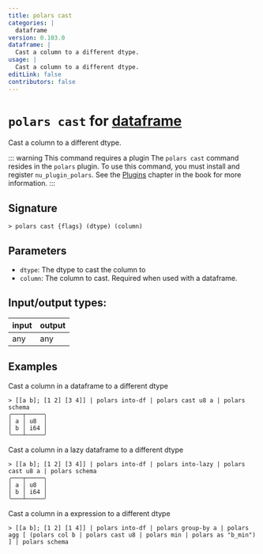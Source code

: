 ```yaml
---
title: polars cast
categories: |
  dataframe
version: 0.103.0
dataframe: |
  Cast a column to a different dtype.
usage: |
  Cast a column to a different dtype.
editLink: false
contributors: false
---
```

<!-- This file is automatically generated. Please edit the command in https://github.com/nushell/nushell instead. -->

# `polars cast` for [dataframe](/commands/categories/dataframe.md)

<div class='command-title'>Cast a column to a different dtype.</div>

::: warning This command requires a plugin
The `polars cast` command resides in the `polars` plugin.
To use this command, you must install and register `nu_plugin_polars`.
See the [Plugins](/book/plugins.html) chapter in the book for more information.
:::


## Signature

```> polars cast {flags} (dtype) (column)```

## Parameters

 -  `dtype`: The dtype to cast the column to
 -  `column`: The column to cast. Required when used with a dataframe.


## Input/output types:

| input | output |
| ----- | ------ |
| any   | any    |

## Examples

Cast a column in a dataframe to a different dtype
```nu
> [[a b]; [1 2] [3 4]] | polars into-df | polars cast u8 a | polars schema
╭───┬─────╮
│ a │ u8  │
│ b │ i64 │
╰───┴─────╯
```

Cast a column in a lazy dataframe to a different dtype
```nu
> [[a b]; [1 2] [3 4]] | polars into-df | polars into-lazy | polars cast u8 a | polars schema
╭───┬─────╮
│ a │ u8  │
│ b │ i64 │
╰───┴─────╯
```

Cast a column in a expression to a different dtype
```nu
> [[a b]; [1 2] [1 4]] | polars into-df | polars group-by a | polars agg [ (polars col b | polars cast u8 | polars min | polars as "b_min") ] | polars schema

```
